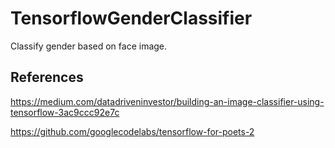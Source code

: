 # TensorflowGenderClassifier
Classify gender based on face image.

References
-
https://medium.com/datadriveninvestor/building-an-image-classifier-using-tensorflow-3ac9ccc92e7c

https://github.com/googlecodelabs/tensorflow-for-poets-2

